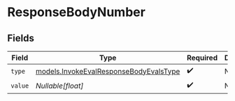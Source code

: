# ResponseBodyNumber


## Fields

| Field                                                                                  | Type                                                                                   | Required                                                                               | Description                                                                            |
| -------------------------------------------------------------------------------------- | -------------------------------------------------------------------------------------- | -------------------------------------------------------------------------------------- | -------------------------------------------------------------------------------------- |
| `type`                                                                                 | [models.InvokeEvalResponseBodyEvalsType](../models/invokeevalresponsebodyevalstype.md) | :heavy_check_mark:                                                                     | N/A                                                                                    |
| `value`                                                                                | *Nullable[float]*                                                                      | :heavy_check_mark:                                                                     | N/A                                                                                    |